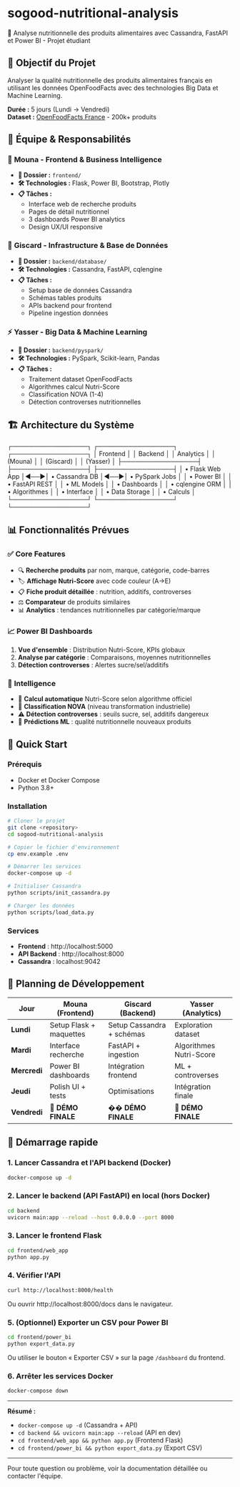 # sogood-nutritional-analysis
🥗 Analyse nutritionnelle des produits alimentaires avec Cassandra, FastAPI et Power BI - Projet étudiant

## 🎯 Objectif du Projet
Analyser la qualité nutritionnelle des produits alimentaires français en utilisant les données OpenFoodFacts avec des technologies Big Data et Machine Learning.

**Durée :** 5 jours (Lundi → Vendredi)  
**Dataset :** [OpenFoodFacts France]([https://fr.openfoodfacts.org/](https://www.data.gouv.fr/fr/datasets/open-food-facts-produits-alimentaires-ingredients-nutrition-labels/)) - 200k+ produits

## 👥 Équipe & Responsabilités

### 🎨 **Mouna** - Frontend & Business Intelligence
- **📁 Dossier :** `frontend/`
- **🛠️ Technologies :** Flask, Power BI, Bootstrap, Plotly
- **📋 Tâches :**
  - Interface web de recherche produits
  - Pages de détail nutritionnel
  - 3 dashboards Power BI analytics
  - Design UX/UI responsive

### 🔧 **Giscard** - Infrastructure & Base de Données
- **📁 Dossier :** `backend/database/`
- **🛠️ Technologies :** Cassandra, FastAPI, cqlengine
- **📋 Tâches :**
  - Setup base de données Cassandra
  - Schémas tables produits
  - APIs backend pour frontend
  - Pipeline ingestion données

### ⚡ **Yasser** - Big Data & Machine Learning  
- **📁 Dossier :** `backend/pyspark/`
- **🛠️ Technologies :** PySpark, Scikit-learn, Pandas
- **📋 Tâches :**
  - Traitement dataset OpenFoodFacts
  - Algorithmes calcul Nutri-Score
  - Classification NOVA (1-4)
  - Détection controverses nutritionnelles

## 🏗️ Architecture du Système
┌─────────────────┐    ┌─────────────────┐    ┌─────────────────┐
│   Frontend      │    │   Backend       │    │   Analytics     │
│   (Mouna)       │    │   (Giscard)     │    │   (Yasser)      │
├─────────────────┤    ├─────────────────┤    ├─────────────────┤
│ • Flask Web App │◄──►│ • Cassandra DB  │◄──►│ • PySpark Jobs  │
│ • Power BI      │    │ • FastAPI REST  │    │ • ML Models     │
│ • Dashboards    │    │ • cqlengine ORM │    │ • Algorithmes   │
│ • Interface     │    │ • Data Storage  │    │ • Calculs       │
└─────────────────┘    └─────────────────┘    └─────────────────┘

## 📊 Fonctionnalités Prévues

### ✅ **Core Features**
- 🔍 **Recherche produits** par nom, marque, catégorie, code-barres
- 🏷️ **Affichage Nutri-Score** avec code couleur (A→E)
- 📋 **Fiche produit détaillée** : nutrition, additifs, controverses
- ⚖️ **Comparateur** de produits similaires
- 📊 **Analytics** : tendances nutritionnelles par catégorie/marque

### 📈 **Power BI Dashboards**
1. **Vue d'ensemble** : Distribution Nutri-Score, KPIs globaux
2. **Analyse par catégorie** : Comparaisons, moyennes nutritionnelles  
3. **Détection controverses** : Alertes sucre/sel/additifs

### 🤖 **Intelligence**
- 🧮 **Calcul automatique** Nutri-Score selon algorithme officiel
- 🔢 **Classification NOVA** (niveau transformation industrielle)
- ⚠️ **Détection controverses** : seuils sucre, sel, additifs dangereux
- 🎯 **Prédictions ML** : qualité nutritionnelle nouveaux produits

## 🚀 Quick Start

### Prérequis
- Docker et Docker Compose
- Python 3.8+

### Installation
```bash
# Cloner le projet
git clone <repository>
cd sogood-nutritional-analysis

# Copier le fichier d'environnement
cp env.example .env

# Démarrer les services
docker-compose up -d

# Initialiser Cassandra
python scripts/init_cassandra.py

# Charger les données
python scripts/load_data.py
```

### Services
- **Frontend** : http://localhost:5000
- **API Backend** : http://localhost:8000
- **Cassandra** : localhost:9042

## 📅 Planning de Développement

| Jour | Mouna (Frontend) | Giscard (Backend) | Yasser (Analytics) |
|------|------------------|-------------------|-------------------|
| **Lundi** | Setup Flask + maquettes | Setup Cassandra + schémas | Exploration dataset |
| **Mardi** | Interface recherche | FastAPI + ingestion | Algorithmes Nutri-Score |
| **Mercredi** | Power BI dashboards | Intégration frontend | ML + controverses |
| **Jeudi** | Polish UI + tests | Optimisations | Intégration finale |
| **Vendredi** | **🎯 DÉMO FINALE** | **�� DÉMO FINALE** | **🎯 DÉMO FINALE** |

## 🚀 Démarrage rapide

### 1. Lancer Cassandra et l'API backend (Docker)
```sh
docker-compose up -d
```

### 2. Lancer le backend (API FastAPI) en local (hors Docker)
```sh
cd backend
uvicorn main:app --reload --host 0.0.0.0 --port 8000
```

### 3. Lancer le frontend Flask
```sh
cd frontend/web_app
python app.py
```

### 4. Vérifier l'API
```sh
curl http://localhost:8000/health
```
Ou ouvrir http://localhost:8000/docs dans le navigateur.

### 5. (Optionnel) Exporter un CSV pour Power BI
```sh
cd frontend/power_bi
python export_data.py
```
Ou utiliser le bouton « Exporter CSV » sur la page `/dashboard` du frontend.

### 6. Arrêter les services Docker
```sh
docker-compose down
```

---

**Résumé :**
- `docker-compose up -d` (Cassandra + API)
- `cd backend && uvicorn main:app --reload` (API en dev)
- `cd frontend/web_app && python app.py` (Frontend Flask)
- `cd frontend/power_bi && python export_data.py` (Export CSV)

---

Pour toute question ou problème, voir la documentation détaillée ou contacter l'équipe.

